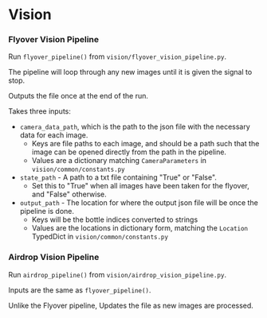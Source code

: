 # Vision

### Flyover Vision Pipeline

Run `flyover_pipeline()` from `vision/flyover_vision_pipeline.py`.

The pipeline will loop through any new images until it is given the signal to stop.

Outputs the file once at the end of the run.

Takes three inputs:
- `camera_data_path`, which is the path to the json file with the necessary data for each image.
  - Keys are file paths to each image, and should be a path such that the image can be opened directly from the path in the pipeline.
  - Values are a dictionary matching `CameraParameters` in `vision/common/constants.py`
- `state_path` - A path to a txt file containing "True" or "False".
  - Set this to "True" when all images have been taken for the flyover, and "False" otherwise.
- `output_path` - The location for where the output json file will be once the pipeline is done.
  - Keys will be the bottle indices converted to strings
  - Values are the locations in dictionary form, matching the `Location` TypedDict in `vision/common/constants.py`

### Airdrop Vision Pipeline

Run `airdrop_pipeline()` from `vision/airdrop_vision_pipeline.py`.

Inputs are the same as `flyover_pipeline()`.

Unlike the Flyover pipeline, Updates the file as new images are processed.
